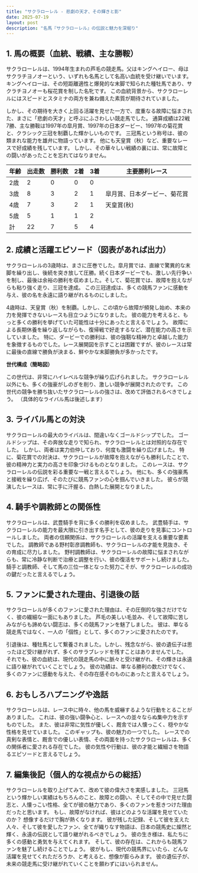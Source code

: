 ```yaml
---
title: "サクラローレル - 悲劇の天才、その輝きと影"
date: 2025-07-19
layout: post
description: "名馬『サクラローレル』の伝説と魅力を深堀り"
---
```


## 1. 馬の概要（血統、戦績、主な勝鞍）

サクラローレルは、1994年生まれの芦毛の競走馬。父はキングヘイロー、母はサクラチヨノオーという、いずれも名馬として名高い血統を受け継いでいます。  キングヘイローは、その短距離適性と爆発的な末脚で知られた種牡馬であり、サクラチヨノオーも桜花賞を制した名牝です。  この血統背景から、サクラローレルにはスピードとスタミナの両方を兼ね備えた素質が期待されていました。

しかし、その期待を大きく上回る活躍を見せた一方で、度重なる故障に悩まされた、まさに「悲劇の天才」と呼ぶにふさわしい競走馬でした。  通算成績は22戦7勝、主な勝鞍は1997年の皐月賞、1997年の日本ダービー、1997年の菊花賞と、クラシック三冠を制覇した輝かしいものです。  三冠馬という称号は、彼の類まれな能力を雄弁に物語っています。  他にも天皇賞（秋）など、重要なレースで好成績を残しています。  しかし、その華々しい戦績の裏には、常に故障との闘いがあったことを忘れてはなりません。

| 年齢 | 出走数 | 勝利数 | 2着 | 3着 | 主要勝利レース |
|---|---|---|---|---|---|
| 2歳 | 2 | 0 | 0 | 0 |  |
| 3歳 | 8 | 3 | 2 | 1 | 皐月賞、日本ダービー、菊花賞 |
| 4歳 | 7 | 3 | 2 | 1 | 天皇賞(秋) |
| 5歳 | 5 | 1 | 1 | 2 |  |
| 計 | 22 | 7 | 5 | 4 |  |


## 2. 成績と活躍エピソード（図表があれば出力）

サクラローレルの3歳時は、まさに圧巻でした。皐月賞では、直線で驚異的な末脚を繰り出し、後続を突き放して圧勝。続く日本ダービーでも、激しい先行争いを制し、最後は余裕の勝利を収めました。そして、菊花賞では、故障を抱えながらも粘り強く走り、三冠を達成。  この三冠達成は、多くの競馬ファンに感動を与え、彼の名を永遠に語り継がれるものにしました。

4歳時は、天皇賞（秋）を制覇。しかし、この頃から故障が頻発し始め、本来の力を発揮できないレースも目立つようになりました。  彼の能力を考えると、もっと多くの勝利を挙げていた可能性は十分にあったと言えるでしょう。  故障による長期休養を繰り返しながらも、復帰戦で好走するなど、潜在能力の高さを示していました。  特に、ダービーでの勝利は、彼の強靭な精神力と卓越した能力を象徴するものでした。レース展開図を示すことは困難ですが、彼のレースは常に最後の直線で勝負が決まる、鮮やかな末脚勝負が多かったです。

**世代構成（簡略図）**

この世代は、非常にハイレベルな競争が繰り広げられました。  サクラローレル以外にも、多くの強豪がしのぎを削り、激しい競争が展開されたのです。  この世代の競争を勝ち抜いたサクラローレルの強さは、改めて評価されるべきでしょう。  （具体的なライバル馬は後述します）


## 3. ライバル馬との対決

サクラローレルの最大のライバルは、間違いなくゴールドシップでした。  ゴールドシップは、その奔放な走りで知られ、サクラローレルとは対照的な存在でした。  しかし、両者は実力伯仲しており、何度も激闘を繰り広げました。  特に、菊花賞での対決は、サクラローレルが故障を抱えながらも勝利したことで、彼の精神力と実力の高さを印象づけるものとなりました。  このレースは、サクラローレルの伝説を彩る重要な一戦と言えるでしょう。  他にも、多くの強豪馬と接戦を繰り広げ、そのたびに競馬ファンの心を掴んでいきました。  彼らが競演したレースは、常に手に汗握る、白熱した展開となりました。


## 4. 騎手や調教師との関係性

サクラローレルは、武豊騎手を背に多くの勝利を収めました。  武豊騎手は、サクラローレルの能力を最大限に引き出す名手として、彼の走りを見事にコントロールしました。  両者の信頼関係は、サクラローレルの活躍を支える重要な要素でした。  調教師である野村彰彦調教師も、サクラローレルの才能を見抜き、その育成に尽力しました。  野村調教師は、サクラローレルの故障に悩まされながらも、常に冷静な判断で治療と調整を行い、彼の復活をサポートし続けました。  騎手と調教師、そして馬の三位一体となった努力こそが、サクラローレルの成功の鍵だったと言えるでしょう。


## 5. ファンに愛された理由、引退後の話

サクラローレルが多くのファンに愛された理由は、その圧倒的な強さだけでなく、彼の繊細な一面にもありました。  芦毛の美しい毛並み、そして故障に苦しみながらも諦めない闘志は、多くの競馬ファンを魅了しました。  彼は、単なる競走馬ではなく、一人の「個性」として、多くのファンに愛されたのです。

引退後は、種牡馬として繋養されました。しかし、残念ながら、彼の遺伝子は思ったほど受け継がれず、多くのサラブレッドを残すことはありませんでした。  それでも、彼の血統は、現代の競走馬の中に脈々と受け継がれ、その輝きは永遠に語り継がれていくことでしょう。  彼の功績は、単なる勝利の数だけでなく、多くのファンに感動を与えた、その存在感そのものにあったと言えるでしょう。


## 6. おもしろハプニングや逸話

サクラローレルは、レース中に時々、他の馬を威嚇するような行動をとることがありました。  これは、彼の強い闘争心と、レースへの並々ならぬ集中力を示すものでした。  また、彼は非常に気性が優しく、厩舎では人懐っこく、穏やかな性格を見せていました。  このギャップも、彼の魅力の一つでした。  レースでの真剣な表情と、厩舎での優しい表情、その両面を持ったサクラローレルは、多くの関係者に愛される存在でした。  彼の気性や行動は、彼の才能と繊細さを物語るエピソードと言えるでしょう。


## 7. 編集後記（個人的な視点からの総括）

サクラローレルを取り上げてみて、改めて彼の偉大さを実感しました。  三冠馬という輝かしい実績はもちろんのこと、故障との闘い、そしてその中で見せた闘志と、人懐っこい性格、全てが彼の魅力であり、多くのファンを惹きつけた理由だったと思います。  もし、故障がなければ、彼はどのような活躍を見せていたのか？  想像するだけで胸が熱くなります。  彼が残した記録、そして彼を支えた人々、そして彼を愛したファン、全てが織りなす物語は、日本の競馬史に燦然と輝く、永遠の伝説として語り継がれるべきでしょう。  彼の生き様は、私たちに多くの感動と勇気を与えてくれます。  そして、彼の存在は、これからも競馬ファンを魅了し続けることでしょう。  彼がもし、現代の競馬界にいたら、どんな活躍を見せてくれただろうか、と考えると、想像が膨らみます。  彼の遺伝子が、未来の競走馬に受け継がれていくことを願わずにはいられません。
